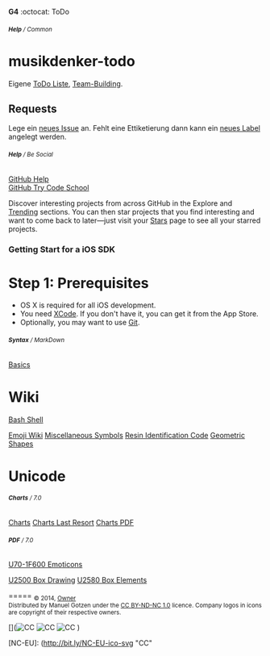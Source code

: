 __G4__ :octocat: ToDo
###### <sub>**Help** / Common </sub>

musikdenker-todo
================

Eigene [ToDo Liste](https://github.com/ManuelGotzen/musikdenker-todo/issues ), [Team-Building](https://github.com/ManuelGotzen/musikdenker-todo/settings/collaboration ). 
   

Requests
--------

Lege ein [neues Issue](https://github.com/ManuelGotzen/musikdenker-todo/issues/new ) an. Fehlt eine Ettiketierung dann kann ein [neues Label](https://github.com/ManuelGotzen/musikdenker-todo/labels ) angelegt werden.


  
  
###### <sub>**Help** / Be Social</sub>
  
[GitHub Help](http://help.github.com "GitHub")  
[GitHub Try Code School](https://try.github.io "try Git")  
  
Discover interesting projects from across GitHub in the Explore and [Trending](https://github.com/trending) sections. You can then star projects that you find interesting and want to come back to later—just visit your [Stars](https://github.com/stars) page to see all your starred projects.


### Getting Start for a iOS SDK

# Step 1: Prerequisites

* OS X is required for all iOS development.  
* You need [XCode](https://developer.apple.com/xcode/ ). If you don't have it, you can get it from the App Store.
* Optionally, you may want to use [Git](http://git-scm.com ).
  

  
###### <sub>**Syntax** / MarkDown</sub>
  
[Basics](http://daringfireball.net/projects/markdown/basics/)  
  

# Wiki

[Bash Shell](https://de.wikipedia.org/wiki/Bash_(Shell) ) 
  
[Emoji Wiki](https://en.wikipedia.org/wiki/Emoji ) 
[Miscellaneous Symbols](https://en.wikipedia.org/wiki/Miscellaneous_Symbols )
[Resin Identification Code](https://en.wikipedia.org/wiki/Resin_identification_code )
[Geometric Shapes](https://en.wikipedia.org/wiki/Geometric_Shapes )
  

# Unicode
###### <sub>**Charts** / 7.0</sub>
  

[Charts](http://www.unicode.org/charts/ ) 
[Charts Last Resort](http://www.unicode.org/charts/lastresort.html ) 
[Charts PDF](http://www.unicode.org/charts/PDF/Unicode-7.0/ ) 
  
  
###### <sub>**PDF** / 7.0</sub>
  
[U70-1F600 Emoticons](http://www.unicode.org/charts/PDF/Unicode-7.0/U70-1F600.pdf ) 
  
[U2500 Box Drawing](http://www.unicode.org/charts/PDF/U2500.pdf ) 
[U2580 Box Elements](http://www.unicode.org/charts/PDF/U2580.pdf ) 
  
  


[]( _______________________________________________________________________________  )

=====
<sub>
&copy; 2014, [Owner][gitHub]  
Distributed by Manuel Gotzen under the [CC BY-ND-NC 1.0](http://creativecommons.org/licenses/by-nc-nd/3.0/de/) licence. Company logos in icons are copyright of their respective owners.  
</sub>



[]( _______________________________________________________________________________  )

[](![CC][CC]  ![CC][BY]  ![CC][NC]  [](![CC][NC-EU]))

[CC]: http://bit.ly/CC-ico-svg "CC"
[BY]: http://bit.ly/BY-ico-svg "CC"
[NC]: http://bit.ly/NC-ico-svg "CC"
[NC-EU]: (http://bit.ly/NC-EU-ico-svg "CC"

[gitHub]: http://bit.ly/gitHub-musikdenker  "Organization"
[gitHub]: http://bit.ly/gitHub-gee  "Owner"
[gitHub]: https://github.com/ManuelGotzen/musikdenker-todo/settings/collaboration "Collaborteur"
